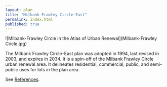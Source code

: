 ```yaml
---
layout: plan
title: "Milbank Frawley Circle-East"
permalink: index.html
published: true
---
```


![Milbank-Frawley Circle in the Atlas of Urban Renewal](Milbank-Frawley Circle.jpg)

The Milbank Frawley Circle–East plan was adopted in 1994, last revised in 2003, and expires in 2034. It is a spin-off of the Milbank Frawley Circle urban renewal area. It delineates residential, commercial, public, and semi-public uses for lots in the plan area.

See [References](http://www.urbanreviewer.org/#page=references.html). 